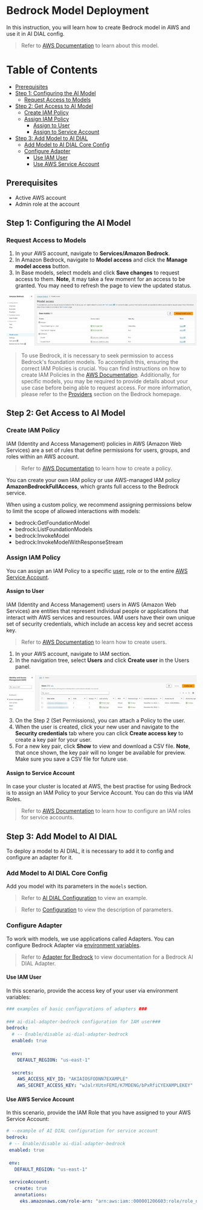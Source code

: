 <!-- omit from toc -->
# Bedrock Model Deployment

In this instruction, you will learn how to create Bedrock model in AWS and use it in AI DIAL config.

> Refer to [AWS Documentation](https://docs.aws.amazon.com/bedrock/latest/userguide/what-is-bedrock.html) to learn about this model.

<div class="docusaurus-ignore">

<!-- omit from toc -->
# Table of Contents
- [Prerequisites](#prerequisites)
- [Step 1: Configuring the AI Model](#step-1-configuring-the-ai-model)
  - [Request Access to Models](#request-access-to-models)
- [Step 2: Get Access to AI Model](#step-2-get-access-to-ai-model)
  - [Create IAM Policy](#create-iam-policy)
  - [Assign IAM Policy](#assign-iam-policy)
    - [Assign to User](#assign-to-user)
    - [Assign to Service Account](#assign-to-service-account)
- [Step 3: Add Model to AI DIAL](#step-3-add-model-to-ai-dial)
  - [Add Model to AI DIAL Core Config](#add-model-to-ai-dial-core-config)
  - [Configure Adapter](#configure-adapter)
    - [Use IAM User](#use-iam-user)
    - [Use AWS Service Account](#use-aws-service-account)

</div>

## Prerequisites

* Active AWS account
* Admin role at the account

## Step 1: Configuring the AI Model

### Request Access to Models

1. In your AWS account, navigate to **Services/Amazon Bedrock**.
2. In Amazon Bedrock, navigate to **Model access** and click the **Manage model access** button.
3. In Base models, select models and click **Save changes** to request access to them. **Note**, it may take a few moment for an access to be granted. You may need to refresh the page to view the updated status.

![](img/aws1.jpg)

> To use Bedrock, it is necessary to seek permission to access Bedrock's foundation models. To accomplish this, ensuring the correct IAM Policies is crucial. You can find instructions on how to create IAM Policies in the [AWS Documentation](https://docs.aws.amazon.com/IAM/latest/UserGuide/access_policies_create.html). Additionally, for specific models, you may be required to provide details about your use case before being able to request access. For more information, please refer to the [Providers](https://eu-central-1.console.aws.amazon.com/bedrock/home#/providers) section on the Bedrock homepage.

## Step 2: Get Access to AI Model

### Create IAM Policy

IAM (Identity and Access Management) policies in AWS (Amazon Web Services) are a set of rules that define permissions for users, groups, and roles within an AWS account.

> Refer to [AWS Documentation](https://docs.aws.amazon.com/IAM/latest/UserGuide/access_policies_create.html) to learn how to create a policy.

You can create your own IAM policy or use AWS-managed IAM policy **AmazonBedrockFullAccess**, which grants full access to the Bedrock service.

When using a custom policy, we recommend assigning permissions below to limit the scope of allowed interactions with models: 

* bedrock:GetFoundationModel
* bedrock:ListFoundationModels
* bedrock:InvokeModel
* bedrock:InvokeModelWithResponseStream

### Assign IAM Policy

You can assign an IAM Policy to a specific [user](#assign-to-user), role or to the entire [AWS Service Account](#assign-to-service-account). 

#### Assign to User

IAM (Identity and Access Management) users in AWS (Amazon Web Services) are entities that represent individual people or applications that interact with AWS services and resources. IAM users have their own unique set of security credentials, which include an access key and secret access key.

> Refer to [AWS Documentation](https://docs.aws.amazon.com/IAM/latest/UserGuide/id_users_create.html) to learn how to create users.

1. In your AWS account, navigate to IAM section.
2. In the navigation tree, select **Users** and click **Create user** in the Users panel.

![](img/aws5.jpg)

3. On the Step 2 (Set Permissions), you can attach a Policy to the user.
4. When the user is created, click your new user and navigate to the **Security credentials** tab where you can click **Create access key** to create a key pair for your user.
5. For a new key pair, click **Show** to view and download a CSV file. **Note**, that once shown, the key pair will no longer be available for preview. Make sure you save a CSV file for future use. 

#### Assign to Service Account

In case your cluster is located at AWS, the best practise for using Bedrock is to assign an IAM Policy to your Service Account. You can do this via IAM Roles.

> Refer to [AWS Documentation](https://docs.aws.amazon.com/eks/latest/userguide/iam-roles-for-service-accounts.html) to learn how to configure an IAM roles for service accounts.

## Step 3: Add Model to AI DIAL

To deploy a model to AI DIAL, it is necessary to add it to config and configure an adapter for it.

### Add Model to AI DIAL Core Config

Add you model with its parameters in the `models` section. 

> Refer to [AI DIAL Configuration](https://github.com/epam/ai-dial-core/blob/development/sample/aidial.config.json#L30) to view an example.

> Refer to [Configuration](./configuration.md#core-parameters) to view the description of parameters.

### Configure Adapter

To work with models, we use applications called Adapters. You can configure Bedrock Adapter via [environment variables](https://github.com/epam/ai-dial-adapter-bedrock#environment-variables).

> Refer to [Adapter for Bedrock](https://github.com/epam/ai-dial-adapter-bedrock) to view documentation for a Bedrock AI DIAL Adapter.

#### Use IAM User

In this scenario, provide the access key of your user via environment variables: 

```yaml
### examples of basic configurations of adapters ###

### ai-dial-adapter-bedrock configuration for IAM user###
bedrock:
  # -- Enable/disable ai-dial-adapter-bedrock
  enabled: true

  env:
    DEFAULT_REGION: "us-east-1"

  secrets:
    AWS_ACCESS_KEY_ID: "AKIAIOSFODNN7EXAMPLE"
    AWS_SECRET_ACCESS_KEY: "wJalrXUtnFEMI/K7MDENG/bPxRfiCYEXAMPLEKEY"
```

#### Use AWS Service Account

In this scenario, provide the IAM Role that you have assigned to your AWS Service Account: 

 ```yaml
# --example of AI DIAL configuration for service account
bedrock:
  # -- Enable/disable ai-dial-adapter-bedrock
  enabled: true

  env:
    DEFAULT_REGION: "us-east-1"
  
  serviceAccount:
    create: true
    annotations:
      eks.amazonaws.com/role-arn: "arn:aws:iam::000001206603:role/role_name"
 ```
